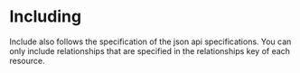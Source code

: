 Including
=======
Include also follows the specification of the json api specifications. You can only include relationships that are specified
in the relationships key of each resource.
